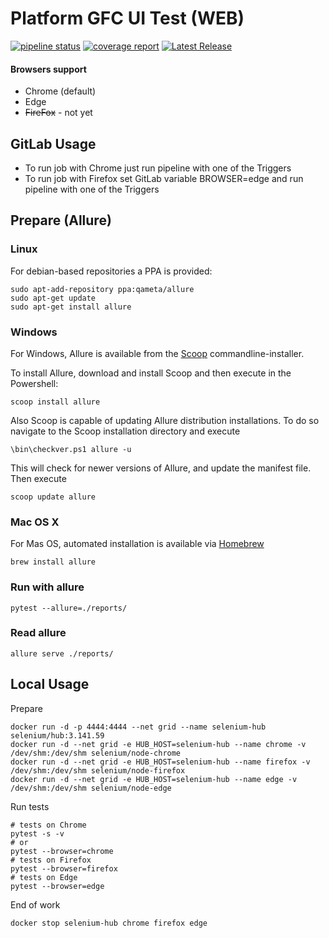 # Platform GFC UI Test (WEB)


[![pipeline status](https://gitlab.com/ruibeyd/platforma-gfc-gui-web-test/badges/main/pipeline.svg)](https://gitlab.com/ruibeyd/platforma-gfc-gui-web-test/-/commits/main)
[![coverage report](https://gitlab.com/ruibeyd/platforma-gfc-gui-web-test/badges/main/coverage.svg)](https://gitlab.com/ruibeyd/platforma-gfc-gui-web-test/-/commits/main)
[![Latest Release](https://gitlab.com/ruibeyd/platforma-gfc-gui-web-test/-/badges/release.svg)](https://gitlab.com/ruibeyd/platforma-gfc-gui-web-test/-/releases)


#### Browsers support
- Chrome (default)
- Edge
- ~~FireFox~~ - not yet

## GitLab Usage
- To run job with Chrome just run pipeline with one of the Triggers
- To run job with Firefox set GitLab variable BROWSER=edge and run pipeline with one of the Triggers 

## Prepare (Allure)
### Linux
For debian-based repositories a PPA is provided:
```shell script
sudo apt-add-repository ppa:qameta/allure
sudo apt-get update 
sudo apt-get install allure
```
### Windows
For Windows, Allure is available from the [Scoop](https://scoop.sh/) commandline-installer.

To install Allure, download and install Scoop and then execute in the Powershell:
```shell script
scoop install allure
```
Also Scoop is capable of updating Allure distribution installations. To do so navigate to the Scoop installation directory and execute
```shell script
\bin\checkver.ps1 allure -u
```
This will check for newer versions of Allure, and update the manifest file. Then execute
```shell script
scoop update allure
```
### Mac OS X
For Mas OS, automated installation is available via [Homebrew](https://brew.sh/)
```shell script
brew install allure
```

### Run with allure
```shell script
pytest --allure=./reports/
```
### Read allure
```shell script
allure serve ./reports/
```

## Local Usage
Prepare
```shell script
docker run -d -p 4444:4444 --net grid --name selenium-hub selenium/hub:3.141.59
docker run -d --net grid -e HUB_HOST=selenium-hub --name chrome -v /dev/shm:/dev/shm selenium/node-chrome
docker run -d --net grid -e HUB_HOST=selenium-hub --name firefox -v /dev/shm:/dev/shm selenium/node-firefox
docker run -d --net grid -e HUB_HOST=selenium-hub --name edge -v /dev/shm:/dev/shm selenium/node-edge
```

Run tests
```shell script
# tests on Chrome
pytest -s -v
# or
pytest --browser=chrome
# tests on Firefox 
pytest --browser=firefox
# tests on Edge 
pytest --browser=edge
```

End of work
```shell script
docker stop selenium-hub chrome firefox edge
```

